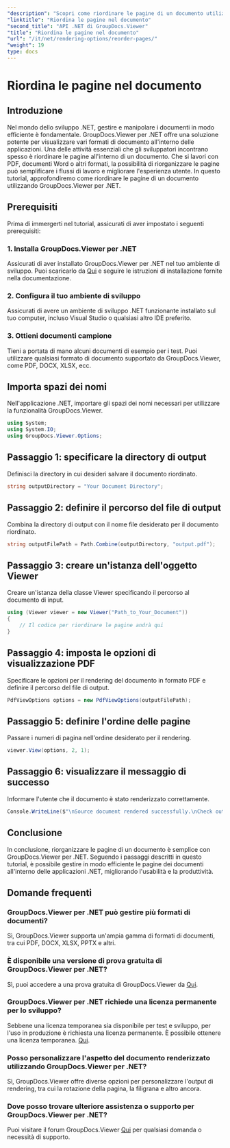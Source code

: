 ```yaml
---
"description": "Scopri come riordinare le pagine di un documento utilizzando GroupDocs.Viewer per .NET. Segui il nostro tutorial passo passo per una gestione ottimale dei documenti."
"linktitle": "Riordina le pagine nel documento"
"second_title": "API .NET di GroupDocs.Viewer"
"title": "Riordina le pagine nel documento"
"url": "/it/net/rendering-options/reorder-pages/"
"weight": 19
type: docs
---
```

# Riordina le pagine nel documento

## Introduzione
Nel mondo dello sviluppo .NET, gestire e manipolare i documenti in modo efficiente è fondamentale. GroupDocs.Viewer per .NET offre una soluzione potente per visualizzare vari formati di documento all'interno delle applicazioni. Una delle attività essenziali che gli sviluppatori incontrano spesso è riordinare le pagine all'interno di un documento. Che si lavori con PDF, documenti Word o altri formati, la possibilità di riorganizzare le pagine può semplificare i flussi di lavoro e migliorare l'esperienza utente. In questo tutorial, approfondiremo come riordinare le pagine di un documento utilizzando GroupDocs.Viewer per .NET.
## Prerequisiti
Prima di immergerti nel tutorial, assicurati di aver impostato i seguenti prerequisiti:
### 1. Installa GroupDocs.Viewer per .NET
Assicurati di aver installato GroupDocs.Viewer per .NET nel tuo ambiente di sviluppo. Puoi scaricarlo da [Qui](https://releases.groupdocs.com/viewer/net/) e seguire le istruzioni di installazione fornite nella documentazione.
### 2. Configura il tuo ambiente di sviluppo
Assicurati di avere un ambiente di sviluppo .NET funzionante installato sul tuo computer, incluso Visual Studio o qualsiasi altro IDE preferito.
### 3. Ottieni documenti campione
Tieni a portata di mano alcuni documenti di esempio per i test. Puoi utilizzare qualsiasi formato di documento supportato da GroupDocs.Viewer, come PDF, DOCX, XLSX, ecc.

## Importa spazi dei nomi
Nell'applicazione .NET, importare gli spazi dei nomi necessari per utilizzare la funzionalità GroupDocs.Viewer.

```csharp
using System;
using System.IO;
using GroupDocs.Viewer.Options;
```
## Passaggio 1: specificare la directory di output
Definisci la directory in cui desideri salvare il documento riordinato.
```csharp
string outputDirectory = "Your Document Directory";
```
## Passaggio 2: definire il percorso del file di output
Combina la directory di output con il nome file desiderato per il documento riordinato.
```csharp
string outputFilePath = Path.Combine(outputDirectory, "output.pdf");
```
## Passaggio 3: creare un'istanza dell'oggetto Viewer
Creare un'istanza della classe Viewer specificando il percorso al documento di input.
```csharp
using (Viewer viewer = new Viewer("Path_to_Your_Document"))
{
    // Il codice per riordinare le pagine andrà qui
}
```
## Passaggio 4: imposta le opzioni di visualizzazione PDF
Specificare le opzioni per il rendering del documento in formato PDF e definire il percorso del file di output.
```csharp
PdfViewOptions options = new PdfViewOptions(outputFilePath);
```
## Passaggio 5: definire l'ordine delle pagine
Passare i numeri di pagina nell'ordine desiderato per il rendering.
```csharp
viewer.View(options, 2, 1);
```
## Passaggio 6: visualizzare il messaggio di successo
Informare l'utente che il documento è stato renderizzato correttamente.
```csharp
Console.WriteLine($"\nSource document rendered successfully.\nCheck output in {outputDirectory}.");
```

## Conclusione
In conclusione, riorganizzare le pagine di un documento è semplice con GroupDocs.Viewer per .NET. Seguendo i passaggi descritti in questo tutorial, è possibile gestire in modo efficiente le pagine dei documenti all'interno delle applicazioni .NET, migliorando l'usabilità e la produttività.
## Domande frequenti
### GroupDocs.Viewer per .NET può gestire più formati di documenti?
Sì, GroupDocs.Viewer supporta un'ampia gamma di formati di documenti, tra cui PDF, DOCX, XLSX, PPTX e altri.
### È disponibile una versione di prova gratuita di GroupDocs.Viewer per .NET?
Sì, puoi accedere a una prova gratuita di GroupDocs.Viewer da [Qui](https://releases.groupdocs.com/).
### GroupDocs.Viewer per .NET richiede una licenza permanente per lo sviluppo?
Sebbene una licenza temporanea sia disponibile per test e sviluppo, per l'uso in produzione è richiesta una licenza permanente. È possibile ottenere una licenza temporanea. [Qui](https://purchase.groupdocs.com/temporary-license/).
### Posso personalizzare l'aspetto del documento renderizzato utilizzando GroupDocs.Viewer per .NET?
Sì, GroupDocs.Viewer offre diverse opzioni per personalizzare l'output di rendering, tra cui la rotazione della pagina, la filigrana e altro ancora.
### Dove posso trovare ulteriore assistenza o supporto per GroupDocs.Viewer per .NET?
Puoi visitare il forum GroupDocs.Viewer [Qui](https://forum.groupdocs.com/c/viewer/9) per qualsiasi domanda o necessità di supporto.